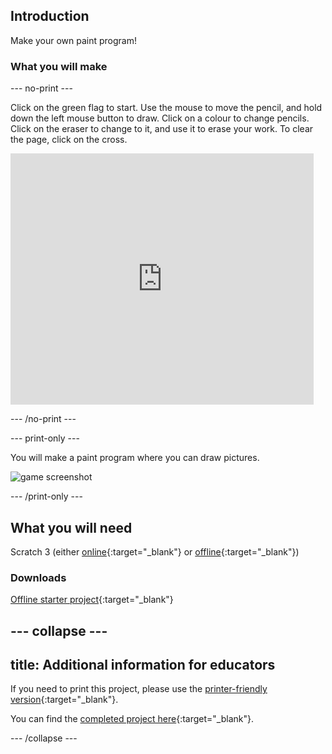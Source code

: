 ## Introduction

Make your own paint program!

### What you will make

--- no-print ---

Click on the green flag to start. Use the mouse to move the pencil, and hold down the left mouse button to draw. Click on a colour to change pencils. Click on the eraser to change to it, and use it to erase your work. To clear the page, click on the cross.

<div class="scratch-preview">
  <iframe allowtransparency="true" width="485" height="402" src="https://scratch.mit.edu/projects/embed/267243161/?autostart=false" frameborder="0" scrolling="no"></iframe>
</div>

--- /no-print ---

--- print-only ---

You will make a paint program where you can draw pictures.

![game screenshot](images/demo.png)

--- /print-only ---

## What you will need

Scratch 3 (either [online](https://rpf.io/scratchon){:target="_blank"} or [offline](https://rpf.io/scratchoff){:target="_blank"})

### Downloads
[Offline starter project](https://rpf.io/p/en/paint-box-go){:target="_blank"}

--- collapse ---
---
title: Additional information for educators
---

If you need to print this project, please use the [printer-friendly version](https://projects.raspberrypi.org/en/projects/paint-box/print){:target="_blank"}.

You can find the [completed project here](https://rpf.io/p/en/paint-box-get){:target="_blank"}.

--- /collapse ---
